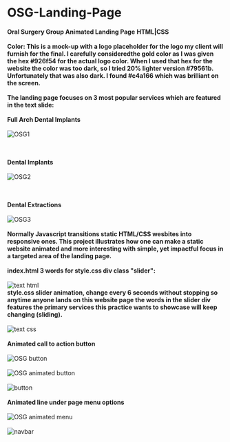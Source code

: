 # OSG-Landing-Page
**Oral Surgery Group Animated Landing Page**
**HTML|CSS**
\
\
**Color: This is a mock-up with a logo placeholder for the logo my client will furnish for the final. 
I carefully consideredthe gold color as I was given the hex #926f54 for the actual logo color. 
When I used that hex for the website the color was too dark, so I tried 20% lighter version #79561b. 
Unfortunately that was also dark. I found #c4a166 which was brilliant on the screen.** 
\
\
**The landing page focuses on 3 most popular services which are featured in the text slide:** 
\
\
**Full Arch Dental Implants**
\
\
![OSG1](https://github.com/JCPTrevillian/OSG-Landing-Page/assets/95890754/02f0c615-e43e-42cc-abe9-2b4ad2b650c8)

\
\
**Dental Implants**
\
\
![OSG2](https://github.com/JCPTrevillian/OSG-Landing-Page/assets/95890754/f9a4d4d2-b984-4305-ab08-6ea621227dac)

\
\
**Dental Extractions**
\
\
![OSG3](https://github.com/JCPTrevillian/OSG-Landing-Page/assets/95890754/a9f689c3-91e6-4932-a0d7-7cf249775e1d)
\
\
**Normally Javascript transitions static HTML/CSS wesbites into responsive ones. 
This project illustrates how one can make a static website animated and more interesting with simple, 
yet impactful focus in a targeted area of the landing page.** 
\
\
**index.html 3 words for style.css div class "slider":** 
\
\
![text html](https://github.com/JCPTrevillian/OSG-Landing-Page/assets/95890754/8a2ed186-5bd7-44a7-a992-f96e2f93510c)
\
**style.css slider animation, change every 6 seconds without stopping so anytime anyone lands on this website page the words 
in the slider div features the primary services this practice wants to showcase will keep changing (sliding).**
\
\
![text css](https://github.com/JCPTrevillian/OSG-Landing-Page/assets/95890754/787e15c5-d259-45f1-a493-ec6cd59924c9)
\
\
**Animated call to action button**
\
\
![OSG button](https://github.com/JCPTrevillian/OSG-Landing-Page/assets/95890754/9252c668-4c98-4bab-b10d-4486388d82c9)
\
\
![OSG animated button](https://github.com/JCPTrevillian/OSG-Landing-Page/assets/95890754/8bc26584-d37b-434f-a547-655212731620)
\
\
![button](https://github.com/JCPTrevillian/OSG-Landing-Page/assets/95890754/e6f6fdfb-64e4-49be-bcac-d6fdf585ecfe)
\
\
**Animated line under page menu options**
\
\
![OSG animated menu](https://github.com/JCPTrevillian/OSG-Landing-Page/assets/95890754/310c8010-abb3-4f87-9920-51a38d4521f0)
\
\
![navbar](https://github.com/JCPTrevillian/OSG-Landing-Page/assets/95890754/e083f54a-8ef5-4eb2-bbd9-022320ba4a74)
